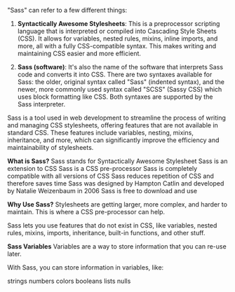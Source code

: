 "Sass" can refer to a few different things:

1. **Syntactically Awesome Stylesheets**: This is a preprocessor scripting language that is interpreted or compiled into Cascading Style Sheets (CSS). It allows for variables, nested rules, mixins, inline imports, and more, all with a fully CSS-compatible syntax. This makes writing and maintaining CSS easier and more efficient.

2. **Sass (software)**: It's also the name of the software that interprets Sass code and converts it into CSS. There are two syntaxes available for Sass: the older, original syntax called "Sass" (indented syntax), and the newer, more commonly used syntax called "SCSS" (Sassy CSS) which uses block formatting like CSS. Both syntaxes are supported by the Sass interpreter.

  Sass is a tool used in web development to streamline the process of writing and managing CSS stylesheets, offering features that are not available in standard CSS. These features include variables, nesting, mixins, inheritance, and more, which can significantly improve the efficiency and maintainability of stylesheets.


**What is Sass?**
Sass stands for Syntactically Awesome Stylesheet
Sass is an extension to CSS
Sass is a CSS pre-processor
Sass is completely compatible with all versions of CSS
Sass reduces repetition of CSS and therefore saves time
Sass was designed by Hampton Catlin and developed by Natalie Weizenbaum in 2006
Sass is free to download and use

**Why Use Sass?**
Stylesheets are getting larger, more complex, and harder to maintain. This is where a CSS pre-processor can help.

Sass lets you use features that do not exist in CSS, like variables, nested rules, mixins, imports, inheritance, built-in functions, and other stuff.

**Sass Variables**
Variables are a way to store information that you can re-use later.

With Sass, you can store information in variables, like:

strings
numbers
colors
booleans
lists
nulls